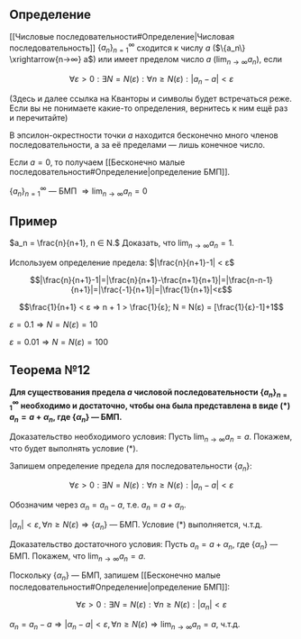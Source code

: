 ## Определение
[[Числовые последовательности#Определение|Числовая последовательность]] $\{a_n\}^{∞}_{n=1}$ сходится к числу $a$ ($\{a_n\} \xrightarrow{n→∞} a$) или имеет пределом число $a$ ($\lim_{n→∞} a_n$), если

$$
∀ ε > 0 : ∃ N = N(ε) : ∀n ≥ N(ε): |a_n - a| < ε
$$

(Здесь и далее ссылка на Кванторы и символы будет встречаться реже. Если вы не понимаете какие-то определения, вернитесь к ним ещё раз и перечитайте)

В эпсилон-окрестности точки $a$ находится бесконечно много членов последовательности, а за её пределами — лишь конечное число.

Если $a = 0$, то получаем [[Бесконечно малые последовательности#Определение|определение БМП]].

$\{a_n\}^{∞}_{n=1}$ — БМП $⇒ \lim_{n→∞} a_n = 0$
## Пример
$a_n = \frac{n}{n+1}, n ∈ N.$ Доказать, что $\lim_{n→∞} a_n=1$.

Используем определение предела: $|\frac{n}{n+1}-1| < ε$

$$|\frac{n}{n+1}-1|=|\frac{n}{n+1}-\frac{n+1}{n+1}|=|\frac{n-n-1}{n+1}|=|\frac{-1}{n+1}|=|\frac{1}{n+1}|<ε$$

$$\frac{1}{n+1} < ε ⇒ n + 1 > \frac{1}{ε}; N = N(ε) = [\frac{1}{ε}-1]+1$$

$ε = 0.1 ⇒ N = N(ε) = 10$

$ε = 0.01 ⇒ N = N(ε) = 100$
## Теорема №12
**Для существования предела $a$ числовой последовательности $\{a_n\}^{∞}_{n=1}$ необходимо и достаточно, чтобы она была представлена в виде (\*)  $a_n = a + \alpha_n$, где $\{\alpha_n\}$ — БМП.**

Доказательство необходимого условия: Пусть $\lim_{n→∞} a_n = a$. Покажем, что будет выполнять условие (\*).

Запишем определение предела для последовательности $\{a_n\}$:

$$
∀ ε > 0 : ∃ N = N(ε) : ∀n ≥ N(ε): |a_n - a| < ε
$$

Обозначим через $\alpha_n = a_n - a$, т.е. $a_n = a + \alpha_n$.

$|\alpha_n| < ε, ∀n ≥ N(ε) ⇒ \{\alpha_n\}$ — БМП. Условие (\*) выполняется, ч.т.д.

Доказательство достаточного условия: Пусть $a_n = a + \alpha_n$, где $\{\alpha_n\}$ — БМП. Покажем, что $\lim_{n→∞} a_n = a$.

Поскольку $\{\alpha_n\}$ — БМП, запишем [[Бесконечно малые последовательности#Определение|определение БМП]]:

$$
∀ ε > 0 : ∃ N = N(ε) : ∀n ≥ N(ε): |\alpha_n| < ε
$$

$\alpha_n = a_n - a ⇒ |\alpha_n - a| < ε, ∀n ≥ N(ε) ⇒ \lim_{n→∞} a_n = a$, ч.т.д.

